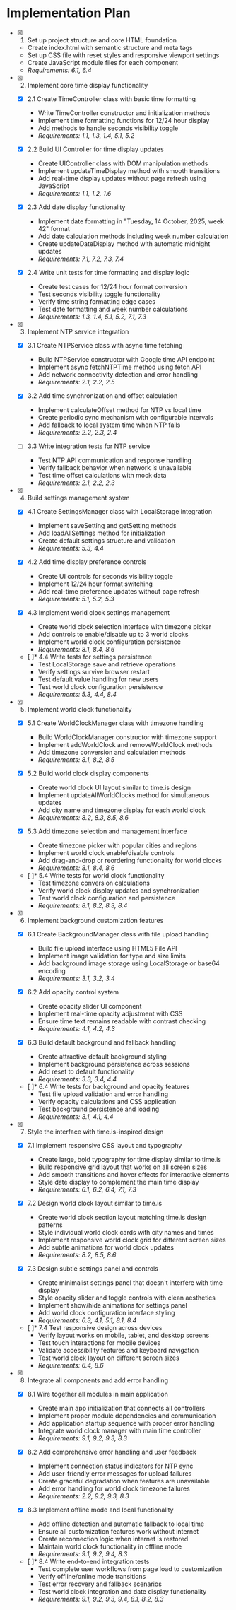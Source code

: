 # Implementation Plan

- [x] 1. Set up project structure and core HTML foundation





  - Create index.html with semantic structure and meta tags
  - Set up CSS file with reset styles and responsive viewport settings
  - Create JavaScript module files for each component
  - _Requirements: 6.1, 6.4_

- [x] 2. Implement core time display functionality





  - [x] 2.1 Create TimeController class with basic time formatting


    - Write TimeController constructor and initialization methods
    - Implement time formatting functions for 12/24 hour display
    - Add methods to handle seconds visibility toggle
    - _Requirements: 1.1, 1.3, 1.4, 5.1, 5.2_

  - [x] 2.2 Build UI Controller for time display updates


    - Create UIController class with DOM manipulation methods
    - Implement updateTimeDisplay method with smooth transitions
    - Add real-time display updates without page refresh using JavaScript
    - _Requirements: 1.1, 1.2, 1.6_

  - [x] 2.3 Add date display functionality


    - Implement date formatting in "Tuesday, 14 October, 2025, week 42" format
    - Add date calculation methods including week number calculation
    - Create updateDateDisplay method with automatic midnight updates
    - _Requirements: 7.1, 7.2, 7.3, 7.4_

  - [x] 2.4 Write unit tests for time formatting and display logic



    - Create test cases for 12/24 hour format conversion
    - Test seconds visibility toggle functionality
    - Verify time string formatting edge cases
    - Test date formatting and week number calculations
    - _Requirements: 1.3, 1.4, 5.1, 5.2, 7.1, 7.3_

- [x] 3. Implement NTP service integration





  - [x] 3.1 Create NTPService class with async time fetching


    - Build NTPService constructor with Google time API endpoint
    - Implement async fetchNTPTime method using fetch API
    - Add network connectivity detection and error handling
    - _Requirements: 2.1, 2.2, 2.5_

  - [x] 3.2 Add time synchronization and offset calculation


    - Implement calculateOffset method for NTP vs local time
    - Create periodic sync mechanism with configurable intervals
    - Add fallback to local system time when NTP fails
    - _Requirements: 2.2, 2.3, 2.4_



  - [ ] 3.3 Write integration tests for NTP service

    - Test NTP API communication and response handling
    - Verify fallback behavior when network is unavailable
    - Test time offset calculations with mock data
    - _Requirements: 2.1, 2.2, 2.3_

- [x] 4. Build settings management system





  - [x] 4.1 Create SettingsManager class with LocalStorage integration


    - Implement saveSetting and getSetting methods
    - Add loadAllSettings method for initialization
    - Create default settings structure and validation
    - _Requirements: 5.3, 4.4_

  - [x] 4.2 Add time display preference controls


    - Create UI controls for seconds visibility toggle
    - Implement 12/24 hour format switching
    - Add real-time preference updates without page refresh
    - _Requirements: 5.1, 5.2, 5.3_

  - [x] 4.3 Implement world clock settings management


    - Create world clock selection interface with timezone picker
    - Add controls to enable/disable up to 3 world clocks
    - Implement world clock configuration persistence
    - _Requirements: 8.1, 8.4, 8.6_

  - [ ]* 4.4 Write tests for settings persistence
    - Test LocalStorage save and retrieve operations
    - Verify settings survive browser restart
    - Test default value handling for new users
    - Test world clock configuration persistence
    - _Requirements: 5.3, 4.4, 8.4_

- [x] 5. Implement world clock functionality





  - [x] 5.1 Create WorldClockManager class with timezone handling


    - Build WorldClockManager constructor with timezone support
    - Implement addWorldClock and removeWorldClock methods
    - Add timezone conversion and calculation methods
    - _Requirements: 8.1, 8.2, 8.5_

  - [x] 5.2 Build world clock display components


    - Create world clock UI layout similar to time.is design
    - Implement updateAllWorldClocks method for simultaneous updates
    - Add city name and timezone display for each world clock
    - _Requirements: 8.2, 8.3, 8.5, 8.6_

  - [x] 5.3 Add timezone selection and management interface


    - Create timezone picker with popular cities and regions
    - Implement world clock enable/disable controls
    - Add drag-and-drop or reordering functionality for world clocks
    - _Requirements: 8.1, 8.4, 8.6_

  - [ ]* 5.4 Write tests for world clock functionality
    - Test timezone conversion calculations
    - Verify world clock display updates and synchronization
    - Test world clock configuration and persistence
    - _Requirements: 8.1, 8.2, 8.3, 8.4_

- [x] 6. Implement background customization features





  - [x] 6.1 Create BackgroundManager class with file upload handling


    - Build file upload interface using HTML5 File API
    - Implement image validation for type and size limits
    - Add background image storage using LocalStorage or base64 encoding
    - _Requirements: 3.1, 3.2, 3.4_

  - [x] 6.2 Add opacity control system


    - Create opacity slider UI component
    - Implement real-time opacity adjustment with CSS
    - Ensure time text remains readable with contrast checking
    - _Requirements: 4.1, 4.2, 4.3_

  - [x] 6.3 Build default background and fallback handling


    - Create attractive default background styling
    - Implement background persistence across sessions
    - Add reset to default functionality
    - _Requirements: 3.3, 3.4, 4.4_

  - [ ]* 6.4 Write tests for background and opacity features
    - Test file upload validation and error handling
    - Verify opacity calculations and CSS application
    - Test background persistence and loading
    - _Requirements: 3.1, 4.1, 4.4_

- [x] 7. Style the interface with time.is-inspired design





  - [x] 7.1 Implement responsive CSS layout and typography


    - Create large, bold typography for time display similar to time.is
    - Build responsive grid layout that works on all screen sizes
    - Add smooth transitions and hover effects for interactive elements
    - Style date display to complement the main time display
    - _Requirements: 6.1, 6.2, 6.4, 7.1, 7.3_

  - [x] 7.2 Design world clock layout similar to time.is


    - Create world clock section layout matching time.is design patterns
    - Style individual world clock cards with city names and times
    - Implement responsive world clock grid for different screen sizes
    - Add subtle animations for world clock updates
    - _Requirements: 8.2, 8.5, 8.6_

  - [x] 7.3 Design subtle settings panel and controls


    - Create minimalist settings panel that doesn't interfere with time display
    - Style opacity slider and toggle controls with clean aesthetics
    - Implement show/hide animations for settings panel
    - Add world clock configuration interface styling
    - _Requirements: 6.3, 4.1, 5.1, 8.1, 8.4_

  - [ ]* 7.4 Test responsive design across devices
    - Verify layout works on mobile, tablet, and desktop screens
    - Test touch interactions for mobile devices
    - Validate accessibility features and keyboard navigation
    - Test world clock layout on different screen sizes
    - _Requirements: 6.4, 8.6_

- [x] 8. Integrate all components and add error handling




  - [x] 8.1 Wire together all modules in main application


    - Create main app initialization that connects all controllers
    - Implement proper module dependencies and communication
    - Add application startup sequence with proper error handling
    - Integrate world clock manager with main time controller
    - _Requirements: 9.1, 9.2, 9.3, 8.3_

  - [x] 8.2 Add comprehensive error handling and user feedback


    - Implement connection status indicators for NTP sync
    - Add user-friendly error messages for upload failures
    - Create graceful degradation when features are unavailable
    - Add error handling for world clock timezone failures
    - _Requirements: 2.2, 9.2, 9.3, 8.3_

  - [x] 8.3 Implement offline mode and local functionality


    - Add offline detection and automatic fallback to local time
    - Ensure all customization features work without internet
    - Create reconnection logic when internet is restored
    - Maintain world clock functionality in offline mode
    - _Requirements: 9.1, 9.2, 9.4, 8.3_

  - [ ]* 8.4 Write end-to-end integration tests
    - Test complete user workflows from page load to customization
    - Verify offline/online mode transitions
    - Test error recovery and fallback scenarios
    - Test world clock integration and date display functionality
    - _Requirements: 9.1, 9.2, 9.3, 9.4, 8.1, 8.2, 8.3_